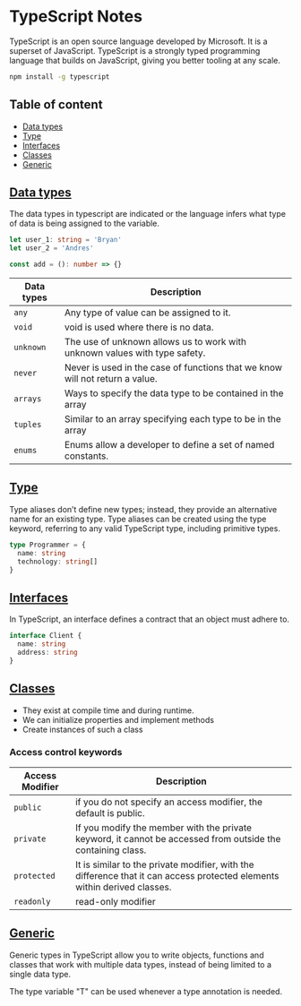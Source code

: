 # TypeScript Notes

TypeScript is an open source language developed by Microsoft. It is a superset of JavaScript. TypeScript is a strongly typed programming language that builds on JavaScript, giving you better tooling at any scale.

```bash
npm install -g typescript
```

## Table of content

- [Data types](#data-types)
- [Type](#type)
- [Interfaces](#interfaces)
- [Classes](/typescript/class.ts)
- [Generic](#generic)

## [Data types](/typescript/data-type.ts)

The data types in typescript are indicated or the language infers what type of data is being assigned to the variable.

```ts
let user_1: string = 'Bryan'
let user_2 = 'Andres'
```

```ts
const add = (): number => {}
```

| Data types | Description                                                                  |
| ---------- | ---------------------------------------------------------------------------- |
| `any`      | Any type of value can be assigned to it.                                     |
| `void`     | void is used where there is no data.                                         |
| `unknown`  | The use of unknown allows us to work with unknown values with type safety.   |
| `never`    | Never is used in the case of functions that we know will not return a value. |
| `arrays`   | Ways to specify the data type to be contained in the array                   |
| `tuples`   | Similar to an array specifying each type to be in the array                  |
| `enums`    | Enums allow a developer to define a set of named constants.                  |

## [Type](/typescript/type.ts)

Type aliases don’t define new types; instead, they provide an alternative name for an existing type. Type aliases can be created using the type keyword, referring to any valid TypeScript type, including primitive types.

```ts
type Programmer = {
  name: string
  technology: string[]
}
```

## [Interfaces](/typescript/interfaces.ts)

In TypeScript, an interface defines a contract that an object must adhere to.

```ts
interface Client {
  name: string
  address: string
}
```

## [Classes](/typescript/classes.ts)

- They exist at compile time and during runtime.
- We can initialize properties and implement methods
- Create instances of such a class

### Access control keywords

| Access Modifier | Description                                                                                                              |
| --------------- | ------------------------------------------------------------------------------------------------------------------------ |
| `public`        | if you do not specify an access modifier, the default is public.                                                         |
| `private`       | If you modify the member with the private keyword, it cannot be accessed from outside the containing class.              |
| `protected`     | It is similar to the private modifier, with the difference that it can access protected elements within derived classes. |
| `readonly`      | read-only modifier                                                                                                       |

## [Generic](/typescript/generic.ts)

Generic types in TypeScript allow you to write objects, functions and classes that work with multiple data types, instead of being limited to a single data type.

The type variable "T" can be used whenever a type annotation is needed.
